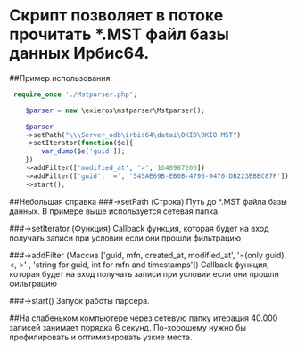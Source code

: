 # Скрипт позволяет в потоке прочитать *.MST файл базы данных Ирбис64.

##Пример использования:
```php
 require_once './Mstparser.php';

	$parser = new \exieros\mstparser\Mstparser();

	$parser
	->setPath("\\\Server_odb\irbis64\datai\OKIO\OKIO.MST")
	->setIterator(function($e){
		var_dump($e['guid']);
	})
	->addFilter(['modified_at', '>', 1648987200])
	->addFilter(['guid', '=', '545AE69B-EB0B-4796-9470-DB223BBBC87F'])
	->start();
 ```
 ##Небольшая справка
 ###->setPath (Строка)
 Путь до *.MST файла базы данных. В примере выше используется сетевая папка.
 
 ###->setIterator (Функция)
 Callback функция, которая будет на вход получать записи при условии если они прошли фильтрацию
 
 ###->addFilter (Массив ['guid, mfn, created_at, modified_at', '=(only guid), <, >' , 'string for guid, int for mfn and timestamps'])
 Callback функция, которая будет на вход получать записи при условии если они прошли фильтрацию
 
 ###->start()
 Запуск работы парсера.
 
 ##На слабеньком компьютере через сетевую папку итерация 40.000 записей занимает порядка 6 секунд. По-хорошему нужно бы профилировать и оптимизировать узкие места. 
 
 
